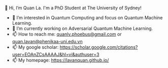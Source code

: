 👋 Hi, I’m Quan La. I'm a PhD Student at The University of Sydney!
- 👀 I’m interested in Quantum Computing and focus on Quantum Machine Learning.
- 🌱 I’m currently working on Adversarial Quantum Machine Learning.
- 📫 How to reach me: quanlv.phoebus@gmail.com or quan.lavan@phenikaa-uni.edu.vn
- 📫 My google scholar: https://scholar.google.com/citations?user=EOAnZCsAAAAJ&hl=vi&authuser=3
- 📫 My homepage: https://lavanquan.github.io/
<!---
lavanquan/lavanquan is a ✨ special ✨ repository because its `README.md` (this file) appears on your GitHub profile.
You can click the Preview link to take a look at your changes.
--->
